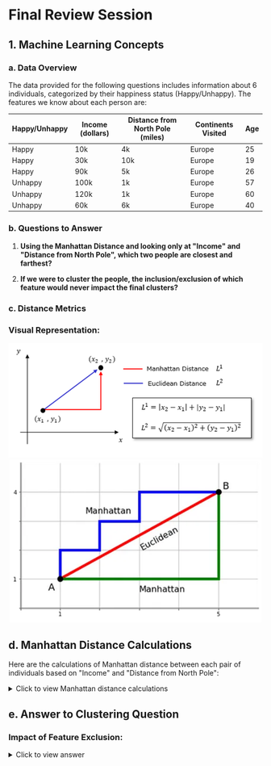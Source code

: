 # Final Review Session
## 1. Machine Learning Concepts
### a. Data Overview

The data provided for the following questions includes information about 6 individuals, categorized by their happiness status (Happy/Unhappy). The features we know about each person are:

| Happy/Unhappy | Income (dollars) | Distance from North Pole (miles) | Continents Visited | Age |
|---------------|------------------|----------------------------------|---------------------|-----|
| Happy         | 10k              | 4k                               | Europe              | 25  |
| Happy         | 30k              | 10k                              | Europe              | 19  |
| Happy         | 90k              | 5k                               | Europe              | 26  |
| Unhappy       | 100k             | 1k                               | Europe              | 57  |
| Unhappy       | 120k             | 1k                               | Europe              | 60  |
| Unhappy       | 60k              | 6k                               | Europe              | 40  |

###  b. Questions to Answer

1. **Using the Manhattan Distance and looking only at "Income" and "Distance from North Pole", which two people are closest and farthest?**

2. **If we were to cluster the people, the inclusion/exclusion of which feature would never impact the final clusters?**

### c. Distance Metrics

### Visual Representation:
<p align="center">
  <img src="Images/manh.png" alt="Description" width="700"/>
  <img src="Images/edu.png" alt="Description" width="500"/>
</p>

## d. Manhattan Distance Calculations

Here are the calculations of Manhattan distance between each pair of individuals based on "Income" and "Distance from North Pole":

<details>
  <summary>Click to view Manhattan distance calculations</summary>

- **Person 1 vs Person 2:**  
  |10k - 30k| + |4k - 10k| = 20k + 6k = 26k
- **Person 1 vs Person 3:**  
  |10k - 90k| + |4k - 5k| = 80k + 1k = 81k
- **Person 1 vs Person 4:**  
  |10k - 100k| + |4k - 1k| = 90k + 3k = 93k
- **Person 1 vs Person 5:**  
  |10k - 120k| + |4k - 1k| = 110k + 3k = 113k
- **Person 1 vs Person 6:**  
  |10k - 60k| + |4k - 6k| = 50k + 2k = 52k
- - **Person 2 vs Person 3:**  
  |30k - 90k| + |10k - 5k| = 60k + 5k = 65k
- **Person 2 vs Person 4:**  
  |30k - 100k| + |10k - 1k| = 70k + 9k = 79k
- **Person 2 vs Person 5:**  
  |30k - 120k| + |10k - 1k| = 90k + 9k = 99k
- **Person 2 vs Person 6:**  
  |30k - 60k| + |10k - 6k| = 30k + 4k = 34k

- **Person 3 vs Person 4:**  
  |90k - 100k| + |5k - 1k| = 10k + 4k = 14k
- **Person 3 vs Person 5:**  
  |90k - 120k| + |5k - 1k| = 30k + 4k = 34k
- **Person 3 vs Person 6:**  
  |90k - 60k| + |5k - 6k| = 30k + 1k = 31k

- **Person 4 vs Person 5:**  
  |100k - 120k| + |1k - 1k| = 20k + 0k = 20k
- **Person 4 vs Person 6:**  
  |100k - 60k| + |1k - 6k| = 40k + 5k = 45k

- **Person 5 vs Person 6:**  
  |120k - 60k| + |1k - 6k| = 60k + 5k = 65k

</details>

## e. Answer to Clustering Question

### Impact of Feature Exclusion:
<details>
  <summary>Click to view answer</summary>
  In this case, the feature "Continents Visited" would not impact the final clusters. Since all individuals in this dataset have visited only Europe, there's no variation in this feature.
</details>



